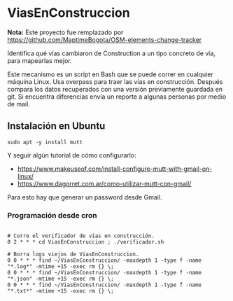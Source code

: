 # ViasEnConstruccion

**Nota:** Este proyecto fue remplazado por https://github.com/MaptimeBogota/OSM-elements-change-tracker

Identifica qué vías cambiaron de Construction a un tipo concreto de vía, para mapearlas mejor.

Este mecanismo es un script en Bash que se puede correr en cualquier máquina Linux.
Usa overpass para traer las vías en construcción. 
Después compara los datos recuperados con una versión previamente guardada en git.
Si encuentra diferencias envía un reporte a algunas personas por medio de mail.

## Instalación en Ubuntu

```
sudo apt -y install mutt
```

Y seguir algún tutorial de cómo configurarlo:

* https://www.makeuseof.com/install-configure-mutt-with-gmail-on-linux/
* https://www.dagorret.com.ar/como-utilizar-mutt-con-gmail/

Para esto hay que generar un password desde Gmail.


###  Programación desde cron

```

# Corre el verificador de vías en construcción.
0 2 * * * cd ViasEnConstruccion ; ./verificador.sh

# Borra logs viejos de ViasEnConstruccion.
0 0 * * * find ~/ViasEnConstruccion/ -maxdepth 1 -type f -name "*.log*" -mtime +15 -exec rm {} \;
0 0 * * * find ~/ViasEnConstruccion/ -maxdepth 1 -type f -name "*.json" -mtime +15 -exec rm {} \;
0 0 * * * find ~/ViasEnConstruccion/ -maxdepth 1 -type f -name "*.txt*" -mtime +15 -exec rm {} \;

